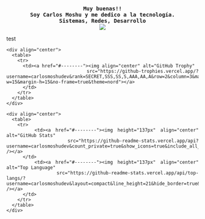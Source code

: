 <div align="justify">
  <p align="center">
    <samp>
      <b>
        Muy buenas!!
        <br>
        Soy Carlos Moshu y me dedico a la tecnología.
        <br>
        Sistemas, Redes, Desarrollo
      </b>
      <br>
      <image
        src="https://readme-typing-svg.herokuapp.com?font=Iosevka&size=16&color=6791c9&center=true&width=410&height=45&lines=public+void+Hola+()+{}">
        <br>
    </samp>
  </p>
  <p> test </p>

    <div align="center">
      <table>
        <tr>
          <td><a href="#--------"><img align="center" alt="GitHub Trophy"
                src="https://github-trophies.vercel.app/?username=carlosmoshudev&rank=SECRET,SSS,SS,S,AAA,AA,A&row=2&column=3&margin-w=15&margin-h=15&no-frame=true&theme=nord"></a>
          </td>
        </tr>
      </table>
    </div>

    <div align="center">
      <table>
        <tr>
          <td><a href="#--------"><img height="137px" align="center" alt="GitHub Stats"
                src="https://github-readme-stats.vercel.app/api?username=carlosmoshudev&count_private=true&show_icons=true&include_all_commits=true&line_height=21&hide_border=true&theme=nord" /></a>
          </td>
          <td><a href="#--------"><img height="137px" align="center" alt="Top Language"
                src="https://github-readme-stats.vercel.app/api/top-langs/?username=carlosmoshudev&layout=compact&line_height=21&hide_border=true&theme=nord" /></a>
          </td>
        </tr>
      </table>
    </div>
</div>
